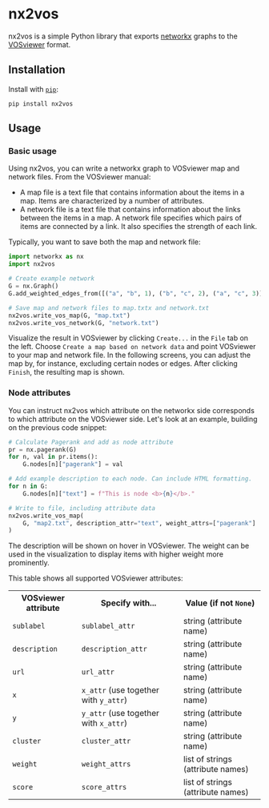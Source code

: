 nx2vos
======

nx2vos is a simple Python library that exports [networkx](https://networkx.org) graphs to the [VOSviewer](https://www.vosviewer.com/) format.

## Installation

Install with [`pip`](https://pip.pypa.io/en/stable/):

```
pip install nx2vos
```


## Usage

### Basic usage

Using nx2vos, you can write a networkx graph to VOSviewer map and network files. From the VOSviewer manual:

- A map file is a text file that contains information about the items in a map. Items are characterized by a number of attributes.
- A network file is a text file that contains information about the links between the items in a map. A network file specifies which pairs of items are connected by a link. It also specifies the strength of each link.

Typically, you want to save both the map and network file:

```python
import networkx as nx
import nx2vos

# Create example network
G = nx.Graph()
G.add_weighted_edges_from([("a", "b", 1), ("b", "c", 2), ("a", "c", 3)])

# Save map and network files to map.txtx and network.txt
nx2vos.write_vos_map(G, "map.txt")
nx2vos.write_vos_network(G, "network.txt")
```

Visualize the result in VOSviewer by clicking `Create...` in the `File` tab on the left. Choose `Create a map based on network data` and point VOSviewer to your map and network file. In the following screens, you can adjust the map by, for instance, excluding certain nodes or edges. After clicking `Finish`, the resulting map is shown.

### Node attributes

You can instruct nx2vos which attribute on the networkx side corresponds to which attribute on the VOSviewer side. Let's look at an example, building on the previous code snippet:

```python
# Calculate Pagerank and add as node attribute
pr = nx.pagerank(G)
for n, val in pr.items():
    G.nodes[n]["pagerank"] = val

# Add example description to each node. Can include HTML formatting.
for n in G:
    G.nodes[n]["text"] = f"This is node <b>{n}</b>."

# Write to file, including attribute data
nx2vos.write_vos_map(
    G, "map2.txt", description_attr="text", weight_attrs=["pagerank"]
)
```

The description will be shown on hover in VOSviewer. The weight can be used in the visualization to display items with higher weight more prominently.

This table shows all supported VOSviewer attributes:

<table>
  <tr>
    <th>VOSviewer attribute</th>
    <th>Specify with...</th>
    <th>Value (if not <code>None</code>)</th>
  </tr>
  <tr>
    <td><code>sublabel</td>
    <td><code>sublabel_attr</td>
    <td>string (attribute name)</td>
  </tr>
  <tr>
    <td><code>description</td>
    <td><code>description_attr</td>
    <td>string (attribute name)</td>
  </tr>
  <tr>
    <td><code>url</td>
    <td><code>url_attr</td>
    <td>string (attribute name)</td>
  </tr>
  <tr>
    <td><code>x</td>
    <td><code>x_attr</code> (use together with <code>y_attr</code>)</td>
    <td>string (attribute name)</td>
  </tr>
  <tr>
    <td><code>y</td>
    <td><code>y_attr</code> (use together with <code>x_attr</code>)</td>
    <td>string (attribute name)</td>
  </tr>
  <tr>
    <td><code>cluster</td>
    <td><code>cluster_attr</td>
    <td>string (attribute name)</td>
  </tr>
  <tr>
    <td><code>weight</td>
    <td><code>weight_attrs</td>
    <td>list of strings (attribute names)</td>
  </tr>
  <tr>
    <td><code>score</td>
    <td><code>score_attrs</td>
    <td>list of strings (attribute names)</td>
  </tr>
</table>
